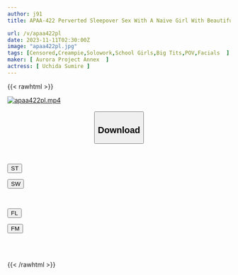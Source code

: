 ```yaml
---
author: j91
title: APAA-422 Perverted Sleepover Sex With A Naive Girl With Beautiful Breasts That Splashes Her Love Juices Sumire Uchida

url: /v/apaa422pl
date: 2023-11-11T02:30:00Z
image: "apaa422pl.jpg"
tags: [Censored,Creampie,Solowork,School Girls,Big Tits,POV,Facials	 ]
maker: [ Aurora Project Annex  ]
actress: [ Uchida Sumire ]
---
```



{{< rawhtml >}}

<div class="video" data-videoid="JykWbLavgbHjMQa">
    <a href="javascript:;">
        <img src="https://my.j91.asia/v/apaa422pl/apaa422pl.jpg" width="WIDTH" height="HEIGHT" alt="apaa422pl.mp4" loading="lazy">
    </a>
</div>

<script type="text/javascript" src="https://j91.asia/asset/on-demand-st.js"></script>

<br>
  <link rel="stylesheet" href="https://j91.asia/asset/bs5.css">
  
  <center>
  <button class="btn btn-primary" type="button" data-bs-toggle="collapse" data-bs-target=".multi-collapse" aria-expanded="false" aria-controls="multiCollapseExample1 multiCollapseExample2"><h2>Download</h2></button></center>
</p>
<div class="row">
  <div class="col">
    <div class="collapse multi-collapse" id="multiCollapseExample1">
      <div class="card card-body">
	      	      <br>
<div class="buttons">  
<p><a href="https://streamtape.to/v/JykWbLavgbHjMQa" target="_blank"><button class="btn-hover color-3"><i class="fa fa-download"></i> ST</button></a></p>
<p><a href="https://sfastwish.com/zrqqr4j9l1uc" target="_blank"><button class="btn-hover color-2"><i class="fa fa-download"></i> SW</button></a></p></div>
    </div>
  </div>
</div>
  <div class="col">
    <div class="collapse multi-collapse" id="multiCollapseExample2">
      <div class="card card-body">
	      <br>
<div class="buttons">
<p><a href="https://fviplions.com/f/zwdzm4fdyou5" target="_blank"><button class="btn-hover color-9"><i class="fa fa-download"></i> FL</button></a></p>
<p><a href="https://filemoon.sx/d/hisfnhad2pi5" target="_blank"><button class="btn-hover color-8"><i class="fa fa-download"></i> FM</button></a></p></div>
<br><br>
      </div>
    </div>
  </div>
</div>

{{< /rawhtml >}}
